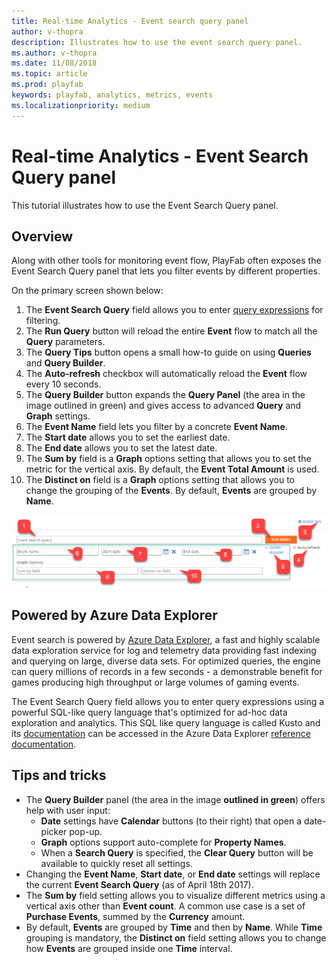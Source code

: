 ```yaml
---
title: Real-time Analytics - Event search query panel
author: v-thopra
description: Illustrates how to use the event search query panel.
ms.author: v-thopra
ms.date: 11/08/2018
ms.topic: article
ms.prod: playfab
keywords: playfab, analytics, metrics, events
ms.localizationpriority: medium
---
```


# Real-time Analytics - Event Search Query panel

This tutorial illustrates how to use the Event Search Query panel.

## Overview

Along with other tools for monitoring event flow, PlayFab often exposes the Event Search Query panel that lets you filter events by different properties.

On the primary screen shown below:

1. The **Event Search Query** field allows you to enter [query expressions](real-time-analytics-event-queries.md) for filtering.
2. The **Run Query** button will reload the entire **Event** flow to match all the **Query** parameters.
3. The **Query Tips** button opens a small how-to guide on using **Queries** and **Query Builder**.
4. The **Auto-refresh** checkbox will automatically reload the **Event** flow every 10 seconds.
5. The **Query Builder** button expands the **Query Panel** (the area in the image outlined in green) and gives access to advanced **Query** and **Graph** settings.
6. The **Event Name** field lets you filter by a concrete **Event Name**.
7. The **Start date** allows you to set the earliest date.
8. The **End date** allows you to set the latest date.
9. The **Sum by** field is a **Graph** options setting that allows you to set the metric for the vertical axis. By default, the **Event Total Amount** is used.
10. The **Distinct on** field is a **Graph** options setting that allows you to change the grouping of the **Events**. By default, **Events** are grouped by **Name**.

![Event Search Query Panel](media/tutorials/event-search-query-panel.png)  

## Powered by Azure Data Explorer

Event search is powered by [Azure Data Explorer](https://azure.microsoft.com/en-us/services/data-explorer/), a fast and highly scalable data exploration service for log and telemetry data providing fast indexing and querying on large, diverse data sets. For optimized queries, the engine can query millions of records in a few seconds - a demonstrable benefit for games producing high throughput or large volumes of gaming events.  

The Event Search Query field allows you to enter query expressions using a powerful SQL-like query language that's optimized for ad-hoc data exploration and analytics.  This SQL like query language is called Kusto and its [documentation](https://docs.microsoft.com/en-us/azure/kusto/query/) can be accessed in the Azure Data Explorer [reference documentation](https://docs.microsoft.com/en-us/azure/kusto/query/).

## Tips and tricks

- The **Query Builder** panel (the area in the image **outlined in green**) offers help with user input:
  - **Date** settings have **Calendar** buttons (to their right) that open a date-picker pop-up.
  - **Graph** options support auto-complete for **Property Names**.
  - When a **Search Query** is specified, the **Clear Query** button will be available to quickly reset all settings.
- Changing the **Event Name**, **Start date**, or **End date** settings will replace the current **Event Search Query** (as of April 18th 2017).
- The **Sum by** field setting allows you to visualize different metrics using a vertical axis other than **Event count**. A common use case is a set of **Purchase Events**, summed by the **Currency** amount.
- By default, **Events** are grouped by **Time** and then by **Name**. While **Time** grouping is mandatory, the **Distinct on** field setting allows you to change how **Events** are grouped inside one **Time** interval.
